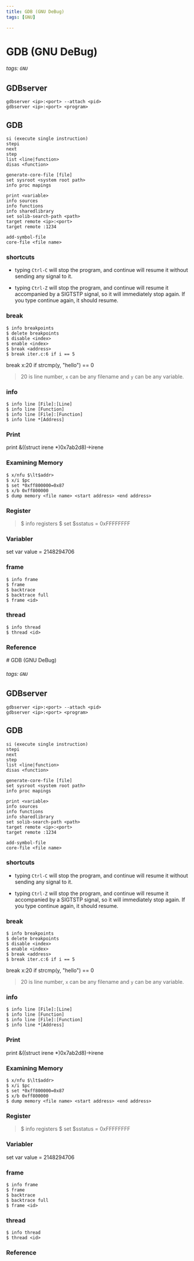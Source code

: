 ```yaml
---
title: GDB (GNU DeBug)
tags: [GNU]

---
```


# GDB (GNU DeBug)
###### tags: `GNU`


## GDBserver
```
gdbserver <ip>:<port> --attach <pid>
gdbserver <ip>:<port> <program>
```

## GDB
```
si (execute single instruction)
stepi
next
step
list <line|function>
disas <function>

generate-core-file [file]
set sysroot <system root path>
info proc mapings

print <variable>
info sources
info functions
info sharedlibrary
set solib-search-path <path>
target remote <ip>:<port>
target remote :1234

add-symbol-file
core-file <file name>
```

### shortcuts
* typing `Ctrl-C` will stop the program, and continue will resume it without sending any signal to it.

* typing `Ctrl-Z` will stop the program, and continue will resume it accompanied by a SIGTSTP signal, so it will immediately stop again. If you type continue again, it should resume.

    
### break
```
$ info breakpoints
$ delete breakpoints
$ disable <index>
$ enable <index>
$ break <address>
$ break iter.c:6 if i == 5
```

break x:20 if strcmp(y, "hello") == 0
> 20 is line number, `x` can be any filename and `y` can be any variable.

### info
```
$ info line [File]:[Line]
$ info line [Function]
$ info line [File]:[Function]
$ info line *[Address]
```

### Print
print &((struct irene *)0x7ab2d8)->irene

### Examining Memory
```
$ x/nfu $\lt$addr>
$ x/i $pc
$ set *0xff800000=0x87
$ x/b 0xff800000
$ dump memory <file name> <start address> <end address>
```

### Register
> $ info registers <span class="green">*<register name>*</span>
$ set $sstatus = 0xFFFFFFFF

### Variabler
set var value = 2148294706

### frame
```
$ info frame
$ frame
$ backtrace
$ backtrace full
$ frame <id>
```

### thread
```
$ info thread
$ thread <id>
```

### Reference
<style>
.green {
  color: #7FFF00;
}
</style># GDB (GNU DeBug)
###### tags: `GNU`


## GDBserver
```
gdbserver <ip>:<port> --attach <pid>
gdbserver <ip>:<port> <program>
```

## GDB
```
si (execute single instruction)
stepi
next
step
list <line|function>
disas <function>

generate-core-file [file]
set sysroot <system root path>
info proc mapings

print <variable>
info sources
info functions
info sharedlibrary
set solib-search-path <path>
target remote <ip>:<port>
target remote :1234

add-symbol-file
core-file <file name>
```

### shortcuts
* typing `Ctrl-C` will stop the program, and continue will resume it without sending any signal to it.

* typing `Ctrl-Z` will stop the program, and continue will resume it accompanied by a SIGTSTP signal, so it will immediately stop again. If you type continue again, it should resume.

    
### break
```
$ info breakpoints
$ delete breakpoints
$ disable <index>
$ enable <index>
$ break <address>
$ break iter.c:6 if i == 5
```

break x:20 if strcmp(y, "hello") == 0
> 20 is line number, `x` can be any filename and `y` can be any variable.

### info
```
$ info line [File]:[Line]
$ info line [Function]
$ info line [File]:[Function]
$ info line *[Address]
```

### Print
print &((struct irene *)0x7ab2d8)->irene

### Examining Memory
```
$ x/nfu $\lt$addr>
$ x/i $pc
$ set *0xff800000=0x87
$ x/b 0xff800000
$ dump memory <file name> <start address> <end address>
```

### Register
> $ info registers <span class="green">*<register name>*</span>
$ set $sstatus = 0xFFFFFFFF

### Variabler
set var value = 2148294706

### frame
```
$ info frame
$ frame
$ backtrace
$ backtrace full
$ frame <id>
```

### thread
```
$ info thread
$ thread <id>
```

### Reference
<style>
.green {
  color: #7FFF00;
}
</style>